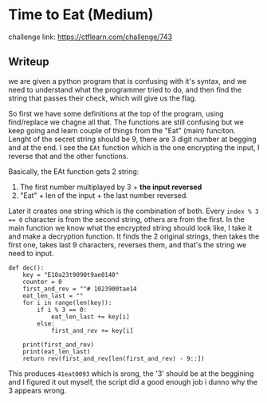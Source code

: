 # Time to Eat (Medium)
challenge link: https://ctflearn.com/challenge/743

## Writeup
we are given a python program that is confusing with it's syntax, and we need to understand what the programmer tried to do, and then find the 
string that passes their check, which will give us the flag.

So first we have some definitions at the top of the program, using find/replace we chagne all that. The functions are still confusing but we
keep going and learn couple of things from the "Eat" (main) funciton. Lenght of the secret string should be 9, there are 3 digit number at begging and
at the end. I see the `EAt` function which is the one encrypting the input, I reverse that and the other functions.

Basically, the EAt function gets 2 string:
1. The first number multiplayed by 3 + **the input reversed**
2. "Eat" + len of the input + the last number reversed.

Later it creates one string which is the combination of both. Every `index % 3 == 0` character is from the second string, others are from the first.
In the main function we know what the encrypted string should look like, I take it and make a decryption function. It finds the 2 original strings, then
takes the first one, takes last 9 characters, reverses them, and that's the string we need to input.

```
def dec():
    key = "E10a23t9090t9ae0140"
    counter = 0
    first_and_rev = ""# 1023900tae14
    eat_len_last = ""
    for i in range(len(key)):
        if i % 3 == 0:
            eat_len_last += key[i]
        else:
            first_and_rev += key[i]
    
    print(first_and_rev)
    print(eat_len_last)
    return rev(first_and_rev[len(first_and_rev) - 9::])
```
    
This produces `41eat0093` which is srong, the '3' should be at the beggining and I figured it out myself, the script did a good enough job i dunno
why the 3 appears wrong.

